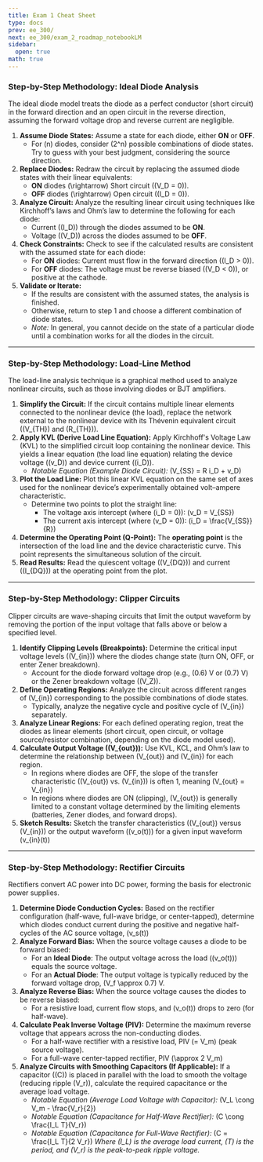 ```yaml
---
title: Exam 1 Cheat Sheet
type: docs
prev: ee_300/
next: ee_300/exam_2_roadmap_notebookLM
sidebar:
  open: true
math: true
---
```


### Step-by-Step Methodology: Ideal Diode Analysis

The ideal diode model treats the diode as a perfect conductor (short circuit) in the forward direction and an open circuit in the reverse direction, assuming the forward voltage drop and reverse current are negligible.

1.  **Assume Diode States:** Assume a state for each diode, either **ON** or **OFF**.
    *   For \(n\) diodes, consider \(2^n\) possible combinations of diode states. Try to guess with your best judgment, considering the source direction.
2.  **Replace Diodes:** Redraw the circuit by replacing the assumed diode states with their linear equivalents:
    *   **ON** diodes \(\rightarrow\) Short circuit (\(V_D = 0\)).
    *   **OFF** diodes \(\rightarrow\) Open circuit (\(I_D = 0\)).
3.  **Analyze Circuit:** Analyze the resulting linear circuit using techniques like Kirchhoff’s laws and Ohm’s law to determine the following for each diode:
    *   Current (\(I_D\)) through the diodes assumed to be **ON**.
    *   Voltage (\(V_D\)) across the diodes assumed to be **OFF**.
4.  **Check Constraints:** Check to see if the calculated results are consistent with the assumed state for each diode:
    *   For **ON** diodes: Current must flow in the forward direction (\(I_D > 0\)).
    *   For **OFF** diodes: The voltage must be reverse biased (\(V_D < 0\)), or positive at the cathode.
5.  **Validate or Iterate:**
    *   If the results are consistent with the assumed states, the analysis is finished.
    *   Otherwise, return to step 1 and choose a different combination of diode states.
    *   *Note:* In general, you cannot decide on the state of a particular diode until a combination works for all the diodes in the circuit.

---

### Step-by-Step Methodology: Load-Line Method

The load-line analysis technique is a graphical method used to analyze nonlinear circuits, such as those involving diodes or BJT amplifiers.

1.  **Simplify the Circuit:** If the circuit contains multiple linear elements connected to the nonlinear device (the load), replace the network external to the nonlinear device with its Thévenin equivalent circuit (\(V_{TH}\) and \(R_{TH}\)).
2.  **Apply KVL (Derive Load Line Equation):** Apply Kirchhoff's Voltage Law (KVL) to the simplified circuit loop containing the nonlinear device. This yields a linear equation (the load line equation) relating the device voltage (\(v_D\)) and device current (\(i_D\)).
    *   *Notable Equation (Example Diode Circuit):* \(V_{SS} = R i_D + v_D\)
3.  **Plot the Load Line:** Plot this linear KVL equation on the same set of axes used for the nonlinear device’s experimentally obtained volt–ampere characteristic.
    *   Determine two points to plot the straight line:
        *   The voltage axis intercept (where \(i_D = 0\)): \(v_D = V_{SS}\)
        *   The current axis intercept (where \(v_D = 0\)): \(i_D = \frac{V_{SS}}{R}\)
4.  **Determine the Operating Point (Q-Point):** The **operating point** is the intersection of the load line and the device characteristic curve. This point represents the simultaneous solution of the circuit.
5.  **Read Results:** Read the quiescent voltage (\(V_{DQ}\)) and current (\(I_{DQ}\)) at the operating point from the plot.

---

### Step-by-Step Methodology: Clipper Circuits

Clipper circuits are wave-shaping circuits that limit the output waveform by removing the portion of the input voltage that falls above or below a specified level.

1.  **Identify Clipping Levels (Breakpoints):** Determine the critical input voltage levels (\(V_{in}\)) where the diodes change state (turn ON, OFF, or enter Zener breakdown).
    *   Account for the diode forward voltage drop (e.g., \(0.6\) V or \(0.7\) V) or the Zener breakdown voltage (\(V_Z\)).
2.  **Define Operating Regions:** Analyze the circuit across different ranges of \(V_{in}\) corresponding to the possible combinations of diode states.
    *   Typically, analyze the negative cycle and positive cycle of \(V_{in}\) separately.
3.  **Analyze Linear Regions:** For each defined operating region, treat the diodes as linear elements (short circuit, open circuit, or voltage source/resistor combination, depending on the diode model used).
4.  **Calculate Output Voltage (\(V_{out}\)):** Use KVL, KCL, and Ohm’s law to determine the relationship between \(V_{out}\) and \(V_{in}\) for each region.
    *   In regions where diodes are OFF, the slope of the transfer characteristic (\(V_{out}\) vs. \(V_{in}\)) is often 1, meaning \(V_{out} = V_{in}\)
    *   In regions where diodes are ON (clipping), \(V_{out}\) is generally limited to a constant voltage determined by the limiting elements (batteries, Zener diodes, and forward drops).
5.  **Sketch Results:** Sketch the transfer characteristics (\(V_{out}\) versus \(V_{in}\)) or the output waveform (\(v_o(t)\)) for a given input waveform \(v_{in}(t)\)

---

### Step-by-Step Methodology: Rectifier Circuits

Rectifiers convert AC power into DC power, forming the basis for electronic power supplies.

1.  **Determine Diode Conduction Cycles:** Based on the rectifier configuration (half-wave, full-wave bridge, or center-tapped), determine which diodes conduct current during the positive and negative half-cycles of the AC source voltage, \(v_s(t)\)
2.  **Analyze Forward Bias:** When the source voltage causes a diode to be forward biased:
    *   For an **Ideal Diode**: The output voltage across the load (\(v_o(t)\)) equals the source voltage.
    *   For an **Actual Diode**: The output voltage is typically reduced by the forward voltage drop, \(V_f \approx 0.7\) V.
3.  **Analyze Reverse Bias:** When the source voltage causes the diodes to be reverse biased:
    *   For a resistive load, current flow stops, and \(v_o(t)\) drops to zero (for half-wave).
4.  **Calculate Peak Inverse Voltage (PIV):** Determine the maximum reverse voltage that appears across the non-conducting diodes.
    *   For a half-wave rectifier with a resistive load, PIV \(= V_m\) (peak source voltage).
    *   For a full-wave center-tapped rectifier, PIV \(\approx 2 V_m\)
5.  **Analyze Circuits with Smoothing Capacitors (If Applicable):** If a capacitor (\(C\)) is placed in parallel with the load to smooth the voltage (reducing ripple \(V_r\)), calculate the required capacitance or the average load voltage.
    *   *Notable Equation (Average Load Voltage with Capacitor):* \(V_L \cong V_m - \frac{V_r}{2}\)
    *   *Notable Equation (Capacitance for Half-Wave Rectifier):* \(C \cong \frac{I_L T}{V_r}\)
    *   *Notable Equation (Capacitance for Full-Wave Rectifier):* \(C = \frac{I_L T}{2 V_r}\)
        *Where \(I_L\) is the average load current, \(T\) is the period, and \(V_r\) is the peak-to-peak ripple voltage.*